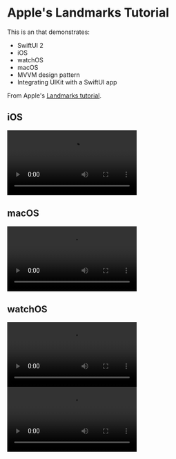 # Apple's Landmarks Tutorial

This is an that demonstrates: 

* SwiftUI 2
* iOS 
* watchOS
* macOS 
* MVVM design pattern
* Integrating UIKit with a SwiftUI app

From Apple's <a href="https://developer.apple.com/tutorials/swiftui">Landmarks tutorial</a>.

## iOS 
![](iOSLandmarks.mov)

## macOS
![](MacLandmarks.mov)

## watchOS
![](watchOSLandmarks.mov)           ![](watchOSLandmarksNotification.mov)
